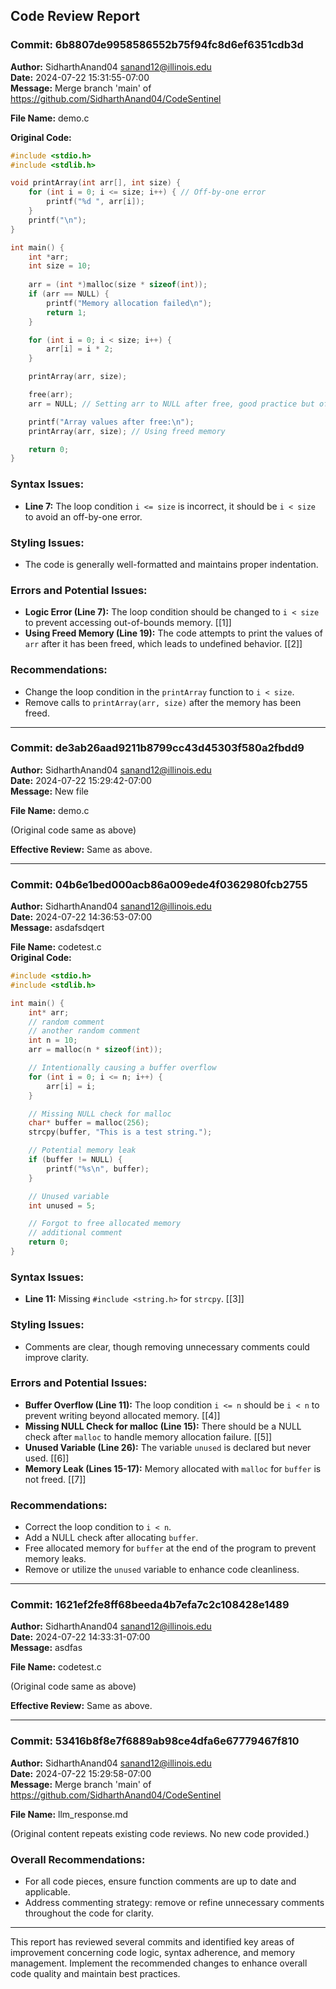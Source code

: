 ## Code Review Report

### Commit: 6b8807de9958586552b75f94fc8d6ef6351cdb3d
**Author:** SidharthAnand04 <sanand12@illinois.edu>  
**Date:** 2024-07-22 15:31:55-07:00  
**Message:** Merge branch 'main' of https://github.com/SidharthAnand04/CodeSentinel

**File Name:** demo.c  

**Original Code:**
```c
#include <stdio.h>
#include <stdlib.h>

void printArray(int arr[], int size) {
    for (int i = 0; i <= size; i++) { // Off-by-one error
        printf("%d ", arr[i]);
    }
    printf("\n");
}

int main() {
    int *arr;
    int size = 10;
    
    arr = (int *)malloc(size * sizeof(int));
    if (arr == NULL) {
        printf("Memory allocation failed\n");
        return 1;
    }

    for (int i = 0; i < size; i++) {
        arr[i] = i * 2;
    }

    printArray(arr, size);

    free(arr);
    arr = NULL; // Setting arr to NULL after free, good practice but often forgotten

    printf("Array values after free:\n");
    printArray(arr, size); // Using freed memory

    return 0;
}
```

### Syntax Issues:
- **Line 7:** The loop condition `i <= size` is incorrect, it should be `i < size` to avoid an off-by-one error.

### Styling Issues:
- The code is generally well-formatted and maintains proper indentation.

### Errors and Potential Issues:
- **Logic Error (Line 7):** The loop condition should be changed to `i < size` to prevent accessing out-of-bounds memory. [[1]]
- **Using Freed Memory (Line 19):** The code attempts to print the values of `arr` after it has been freed, which leads to undefined behavior. [[2]]

### Recommendations:
- Change the loop condition in the `printArray` function to `i < size`.
- Remove calls to `printArray(arr, size)` after the memory has been freed.

---

### Commit: de3ab26aad9211b8799cc43d45303f580a2fbdd9
**Author:** SidharthAnand04 <sanand12@illinois.edu>  
**Date:** 2024-07-22 15:29:42-07:00  
**Message:** New file

**File Name:** demo.c 

(Original code same as above)

**Effective Review:** Same as above.

---

### Commit: 04b6e1bed000acb86a009ede4f0362980fcb2755
**Author:** SidharthAnand04 <sanand12@illinois.edu>  
**Date:** 2024-07-22 14:36:53-07:00  
**Message:** asdafsdqert 

**File Name:** codetest.c  
**Original Code:**
```c
#include <stdio.h>
#include <stdlib.h>

int main() {
    int* arr;
    // random comment
    // another random comment
    int n = 10;
    arr = malloc(n * sizeof(int));

    // Intentionally causing a buffer overflow
    for (int i = 0; i <= n; i++) {
        arr[i] = i;
    }

    // Missing NULL check for malloc
    char* buffer = malloc(256);
    strcpy(buffer, "This is a test string.");

    // Potential memory leak
    if (buffer != NULL) {
        printf("%s\n", buffer);
    }

    // Unused variable
    int unused = 5;

    // Forgot to free allocated memory
    // additional comment
    return 0;
}
```

### Syntax Issues:
- **Line 11:** Missing `#include <string.h>` for `strcpy`. [[3]]

### Styling Issues:
- Comments are clear, though removing unnecessary comments could improve clarity.

### Errors and Potential Issues:
- **Buffer Overflow (Line 11):** The loop condition `i <= n` should be `i < n` to prevent writing beyond allocated memory. [[4]]
- **Missing NULL Check for malloc (Line 15):** There should be a NULL check after `malloc` to handle memory allocation failure. [[5]]
- **Unused Variable (Line 26):** The variable `unused` is declared but never used. [[6]]
- **Memory Leak (Lines 15-17):** Memory allocated with `malloc` for `buffer` is not freed. [[7]]

### Recommendations:
- Correct the loop condition to `i < n`.
- Add a NULL check after allocating `buffer`.
- Free allocated memory for `buffer` at the end of the program to prevent memory leaks.
- Remove or utilize the `unused` variable to enhance code cleanliness.

---

### Commit: 1621ef2fe8ff68beeda4b7efa7c2c108428e1489
**Author:** SidharthAnand04 <sanand12@illinois.edu>  
**Date:** 2024-07-22 14:33:31-07:00  
**Message:** asdfas 

**File Name:** codetest.c  

(Original code same as above)

**Effective Review:** Same as above.

---

### Commit: 53416b8f8e7f6889ab98ce4dfa6e67779467f810
**Author:** SidharthAnand04 <sanand12@illinois.edu>  
**Date:** 2024-07-22 15:29:58-07:00  
**Message:** Merge branch 'main' of https://github.com/SidharthAnand04/CodeSentinel

**File Name:** llm_response.md   

(Original content repeats existing code reviews. No new code provided.)

### Overall Recommendations:
- For all code pieces, ensure function comments are up to date and applicable.
- Address commenting strategy: remove or refine unnecessary comments throughout the code for clarity.
  
---

This report has reviewed several commits and identified key areas of improvement concerning code logic, syntax adherence, and memory management. Implement the recommended changes to enhance overall code quality and maintain best practices.